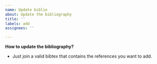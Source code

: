 ```yaml
---
name: Update biblio
about: Update the bibliography
title: ''
labels: add
assignees: ''

---
```


**How to update the bibliography?**
- Just join a valid bibtex that contains the references you want to add.
